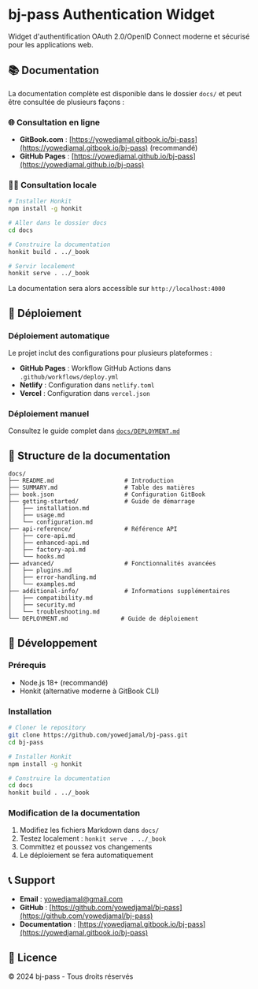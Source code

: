 # bj-pass Authentication Widget

Widget d'authentification OAuth 2.0/OpenID Connect moderne et sécurisé pour les applications web.

## 📚 Documentation

La documentation complète est disponible dans le dossier `docs/` et peut être consultée de plusieurs façons :

### 🌐 Consultation en ligne

- **GitBook.com** : [https://yowedjamal.gitbook.io/bj-pass](https://yowedjamal.gitbook.io/bj-pass) (recommandé)
- **GitHub Pages** : [https://yowedjamal.github.io/bj-pass](https://yowedjamal.github.io/bj-pass)

### 🏃‍♂️ Consultation locale

```bash
# Installer Honkit
npm install -g honkit

# Aller dans le dossier docs
cd docs

# Construire la documentation
honkit build . ../_book

# Servir localement
honkit serve . ../_book
```

La documentation sera alors accessible sur `http://localhost:4000`

## 🚀 Déploiement

### Déploiement automatique

Le projet inclut des configurations pour plusieurs plateformes :

- **GitHub Pages** : Workflow GitHub Actions dans `.github/workflows/deploy.yml`
- **Netlify** : Configuration dans `netlify.toml`
- **Vercel** : Configuration dans `vercel.json`

### Déploiement manuel

Consultez le guide complet dans [`docs/DEPLOYMENT.md`](docs/DEPLOYMENT.md)

## 📁 Structure de la documentation

```
docs/
├── README.md                    # Introduction
├── SUMMARY.md                   # Table des matières
├── book.json                    # Configuration GitBook
├── getting-started/             # Guide de démarrage
│   ├── installation.md
│   ├── usage.md
│   └── configuration.md
├── api-reference/               # Référence API
│   ├── core-api.md
│   ├── enhanced-api.md
│   ├── factory-api.md
│   └── hooks.md
├── advanced/                    # Fonctionnalités avancées
│   ├── plugins.md
│   ├── error-handling.md
│   └── examples.md
├── additional-info/             # Informations supplémentaires
│   ├── compatibility.md
│   ├── security.md
│   └── troubleshooting.md
└── DEPLOYMENT.md               # Guide de déploiement
```

## 🔧 Développement

### Prérequis

- Node.js 18+ (recommandé)
- Honkit (alternative moderne à GitBook CLI)

### Installation

```bash
# Cloner le repository
git clone https://github.com/yowedjamal/bj-pass.git
cd bj-pass

# Installer Honkit
npm install -g honkit

# Construire la documentation
cd docs
honkit build . ../_book
```

### Modification de la documentation

1. Modifiez les fichiers Markdown dans `docs/`
2. Testez localement : `honkit serve . ../_book`
3. Committez et poussez vos changements
4. Le déploiement se fera automatiquement

## 📞 Support

- **Email** : yowedjamal@gmail.com
- **GitHub** : [https://github.com/yowedjamal/bj-pass](https://github.com/yowedjamal/bj-pass)
- **Documentation** : [https://yowedjamal.gitbook.io/bj-pass](https://yowedjamal.gitbook.io/bj-pass)

## 📄 Licence

© 2024 bj-pass - Tous droits réservés 